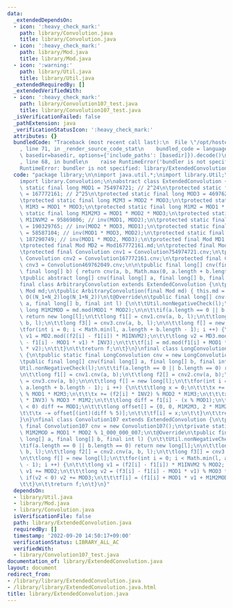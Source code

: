 ```yaml
---
data:
  _extendedDependsOn:
  - icon: ':heavy_check_mark:'
    path: library/Convolution.java
    title: library/Convolution.java
  - icon: ':heavy_check_mark:'
    path: library/Mod.java
    title: library/Mod.java
  - icon: ':warning:'
    path: library/Util.java
    title: library/Util.java
  _extendedRequiredBy: []
  _extendedVerifiedWith:
  - icon: ':heavy_check_mark:'
    path: library/Convolution107_test.java
    title: library/Convolution107_test.java
  _isVerificationFailed: false
  _pathExtension: java
  _verificationStatusIcon: ':heavy_check_mark:'
  attributes: {}
  bundledCode: "Traceback (most recent call last):\n  File \"/opt/hostedtoolcache/Python/3.10.6/x64/lib/python3.10/site-packages/onlinejudge_verify/documentation/build.py\"\
    , line 71, in _render_source_code_stat\n    bundled_code = language.bundle(stat.path,\
    \ basedir=basedir, options={'include_paths': [basedir]}).decode()\n  File \"/opt/hostedtoolcache/Python/3.10.6/x64/lib/python3.10/site-packages/onlinejudge_verify/languages/user_defined.py\"\
    , line 68, in bundle\n    raise RuntimeError('bundler is not specified: {}'.format(str(path)))\n\
    RuntimeError: bundler is not specified: library/ExtendedConvolution.java\n"
  code: "package library;\n\nimport java.util.*;\nimport library.Util;\nimport library.Mod;\n\
    import library.Convolution;\n\nabstract class ExtendedConvolution {\n\tprotected\
    \ static final long MOD1 = 754974721; // 2^24\n\tprotected static final long MOD2\
    \ = 167772161; // 2^25\n\tprotected static final long MOD3 = 469762049; // 2^26\n\
    \tprotected static final long M2M3 = MOD2 * MOD3;\n\tprotected static final long\
    \ M1M3 = MOD1 * MOD3;\n\tprotected static final long M1M2 = MOD1 * MOD2;\n\tprotected\
    \ static final long M1M2M3 = MOD1 * MOD2 * MOD3;\n\tprotected static final long\
    \ M1INVM2 = 95869806; // inv(MOD1, MOD2);\n\tprotected static final long INV1\
    \ = 190329765; // inv(MOD2 * MOD3, MOD1);\n\tprotected static final long INV2\
    \ = 58587104; // inv(MOD1 * MOD3, MOD2);\n\tprotected static final long INV3 =\
    \ 187290749; // inv(MOD1 * MOD2, MOD3);\n\tprotected final Mod MD1 = Mod754974721.md;\n\
    \tprotected final Mod MD2 = Mod167772161.md;\n\tprotected final Mod MD3 = Mod469762049.md;\n\
    \tprotected final Convolution cnv1 = Convolution754974721.cnv;\n\tprotected final\
    \ Convolution cnv2 = Convolution167772161.cnv;\n\tprotected final Convolution\
    \ cnv3 = Convolution469762049.cnv;\n\n\tpublic final long[] cnv(final long[] a,\
    \ final long[] b) { return cnv(a, b, Math.max(0, a.length + b.length - 1)); }\n\
    \tpublic abstract long[] cnv(final long[] a, final long[] b, final int l);\n}\n\
    final class ArbitraryConvolution extends ExtendedConvolution {\n\tprivate final\
    \ Mod md;\n\tpublic ArbitraryConvolution(final Mod md) { this.md = md; }\n\t//\
    \ O((N_1+N_2)log(N_1+N_2))\n\t@Override\n\tpublic final long[] cnv(final long[]\
    \ a, final long[] b, final int l) {\n\t\tUtil.nonNegativeCheck(l);\n\t\tfinal\
    \ long M1M2MOD = md.mod(MOD1 * MOD2);\n\n\t\tif(a.length == 0 || b.length == 0)\
    \ return new long[l];\n\t\tlong f1[] = cnv1.cnv(a, b, l);\n\t\tlong f2[] = cnv2.cnv(a,\
    \ b, l);\n\t\tlong f3[] = cnv3.cnv(a, b, l);\n\n\t\tlong f[] = new long[l];\n\t\
    \tfor(int i = 0; i < Math.min(l, a.length + b.length - 1); i ++) {\n\t\t\tlong\
    \ v1 = MD2.mod((f2[i] - f1[i]) * M1INVM2);\n\t\t\tlong v2 = MD3.mod(MD3.mod(f3[i]\
    \ - f1[i] - MOD1 * v1) * INV3);\n\t\t\tf[i] = md.mod(f1[i] + MOD1 * v1 + M1M2MOD\
    \ * v2);\n\t\t}\n\t\treturn f;\n\t}\n}\nfinal class LongConvolution extends ExtendedConvolution\
    \ {\n\tpublic static final LongConvolution cnv = new LongConvolution();\n\t@Override\n\
    \tpublic final long[] cnv(final long[] a, final long[] b, final int l) {\n\t\t\
    Util.nonNegativeCheck(l);\n\t\tif(a.length == 0 || b.length == 0) return new long[l];\n\
    \n\t\tlong f1[] = cnv1.cnv(a, b);\n\t\tlong f2[] = cnv2.cnv(a, b);\n\t\tlong f3[]\
    \ = cnv3.cnv(a, b);\n\n\t\tlong f[] = new long[l];\n\t\tfor(int i = 0; i < Math.min(l,\
    \ a.length + b.length - 1); i ++) {\n\t\t\tlong x = 0;\n\t\t\tx += (f1[i] * INV1)\
    \ % MOD1 * M2M3;\n\t\t\tx += (f2[i] * INV2) % MOD2 * M1M3;\n\t\t\tx += (f3[i]\
    \ * INV3) % MOD3 * M1M2;\n\t\t\tlong diff = f1[i] - (x % MOD1);\n\t\t\tif(diff\
    \ < 0) diff += MOD1;\n\t\t\tlong offset[] = {0, 0, M1M2M3, 2 * M1M2M3, 3 * M1M2M3};\n\
    \t\t\tx -= offset[(int)(diff % 5)];\n\t\t\tf[i] = x;\n\t\t}\n\t\treturn f;\n\t\
    }\n}\nfinal class Convolution107 extends ExtendedConvolution {\n\tpublic static\
    \ final Convolution107 cnv = new Convolution107();\n\tprivate static final long\
    \ M1M2MOD = MOD1 * MOD2 % 1_000_000_007;\n\t@Override\n\tpublic final long[] cnv(final\
    \ long[] a, final long[] b, final int l) {\n\t\tUtil.nonNegativeCheck(l);\n\n\t\
    \tif(a.length == 0 || b.length == 0) return new long[l];\n\n\t\tlong f1[] = cnv1.cnv(a,\
    \ b, l);\n\t\tlong f2[] = cnv2.cnv(a, b, l);\n\t\tlong f3[] = cnv3.cnv(a, b, l);\n\
    \n\t\tlong f[] = new long[l];\n\t\tfor(int i = 0; i < Math.min(l, a.length + b.length\
    \ - 1); i ++) {\n\t\t\tlong v1 = (f2[i] - f1[i]) * M1INVM2 % MOD2; if(v1 < 0)\
    \ v1 += MOD2;\n\t\t\tlong v2 = (f3[i] - f1[i] - MOD1 * v1) % MOD3 * INV3 % MOD3;\
    \ if(v2 < 0) v2 += MOD3;\n\t\t\tf[i] = (f1[i] + MOD1 * v1 + M1M2MOD * v2) % 1_000_000_007;\n\
    \t\t}\n\t\treturn f;\n\t}\n}"
  dependsOn:
  - library/Util.java
  - library/Mod.java
  - library/Convolution.java
  isVerificationFile: false
  path: library/ExtendedConvolution.java
  requiredBy: []
  timestamp: '2022-09-20 14:50:17+09:00'
  verificationStatus: LIBRARY_ALL_AC
  verifiedWith:
  - library/Convolution107_test.java
documentation_of: library/ExtendedConvolution.java
layout: document
redirect_from:
- /library/library/ExtendedConvolution.java
- /library/library/ExtendedConvolution.java.html
title: library/ExtendedConvolution.java
---
```


